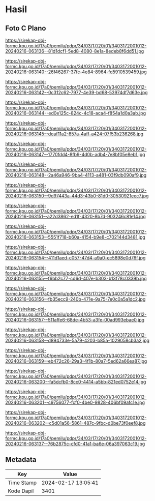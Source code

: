 # Hasil

## Foto C Plano

https://sirekap-obj-formc.kpu.go.id/17a0/pemilu/pdpr/34/03/17/20/01/3403172001012-20240216-063136--81d1dcf1-5ed8-4080-8e1a-8edeb8f6dd51.jpg

https://sirekap-obj-formc.kpu.go.id/17a0/pemilu/pdpr/34/03/17/20/01/3403172001012-20240216-063140--26f46267-37fc-4e84-8964-fd5910539459.jpg

https://sirekap-obj-formc.kpu.go.id/17a0/pemilu/pdpr/34/03/17/20/01/3403172001012-20240216-063142--0c312c62-7977-4e39-bd68-53974df7d63e.jpg

https://sirekap-obj-formc.kpu.go.id/17a0/pemilu/pdpr/34/03/17/20/01/3403172001012-20240216-063144--ed0e125c-824c-4c18-aca4-f854a1d0a3ab.jpg

https://sirekap-obj-formc.kpu.go.id/17a0/pemilu/pdpr/34/03/17/20/01/3403172001012-20240216-063145--deaf11a2-857a-4aff-a424-07f53b236268.jpg

https://sirekap-obj-formc.kpu.go.id/17a0/pemilu/pdpr/34/03/17/20/01/3403172001012-20240216-063147--1770fdd4-8fb9-4d0b-adb4-7e8bf05e8eb1.jpg

https://sirekap-obj-formc.kpu.go.id/17a0/pemilu/pdpr/34/03/17/20/01/3403172001012-20240216-063148--2a46a946-9ba4-4113-a481-03f9db090af9.jpg

https://sirekap-obj-formc.kpu.go.id/17a0/pemilu/pdpr/34/03/17/20/01/3403172001012-20240216-063150--9d97443a-44d3-43b0-81d0-30530921eec7.jpg

https://sirekap-obj-formc.kpu.go.id/17a0/pemilu/pdpr/34/03/17/20/01/3403172001012-20240216-063151--a22d3862-ed1f-4320-8b7d-903246c81e14.jpg

https://sirekap-obj-formc.kpu.go.id/17a0/pemilu/pdpr/34/03/17/20/01/3403172001012-20240216-063153--5551f718-b60a-4154-b9e8-c702144d3481.jpg

https://sirekap-obj-formc.kpu.go.id/17a0/pemilu/pdpr/34/03/17/20/01/3403172001012-20240216-063154--411d1aed-c057-47d4-a9a0-ec5898e0d76f.jpg

https://sirekap-obj-formc.kpu.go.id/17a0/pemilu/pdpr/34/03/17/20/01/3403172001012-20240216-063155--f6bb2c77-cd6d-407e-b303-b13f78c0339b.jpg

https://sirekap-obj-formc.kpu.go.id/17a0/pemilu/pdpr/34/03/17/20/01/3403172001012-20240216-063156--fb35ecc9-240b-471e-9a75-7e0c0a5a1dc2.jpg

https://sirekap-obj-formc.kpu.go.id/17a0/pemilu/pdpr/34/03/17/20/01/3403172001012-20240216-063157--511affe6-68de-4b53-a3fe-00ad993ebae0.jpg

https://sirekap-obj-formc.kpu.go.id/17a0/pemilu/pdpr/34/03/17/20/01/3403172001012-20240216-063158--d894733e-5a79-4203-b85a-1029058cb3a2.jpg

https://sirekap-obj-formc.kpu.go.id/17a0/pemilu/pdpr/34/03/17/20/01/3403172001012-20240216-063159--eb472c26-29a3-4f1b-80a7-5ed62a66ea87.jpg

https://sirekap-obj-formc.kpu.go.id/17a0/pemilu/pdpr/34/03/17/20/01/3403172001012-20240216-063200--fa5dcfb0-8cc0-4414-a5bb-821ed0752e14.jpg

https://sirekap-obj-formc.kpu.go.id/17a0/pemilu/pdpr/34/03/17/20/01/3403172001012-20240216-063201--c9756077-fcf0-4be0-9828-406bf09afc1e.jpg

https://sirekap-obj-formc.kpu.go.id/17a0/pemilu/pdpr/34/03/17/20/01/3403172001012-20240216-063202--c5d01a56-5861-487c-9fbc-d0be73f0eef8.jpg

https://sirekap-obj-formc.kpu.go.id/17a0/pemilu/pdpr/34/03/17/20/01/3403172001012-20240216-063137--76b2875c-cfd0-41a1-ba6e-06a397063c19.jpg


## Metadata

| Key        | Value               |
| ---------- | ------------------- |
| Time Stamp | 2024-02-17 13:05:41 |
| Kode Dapil | 3401                |



